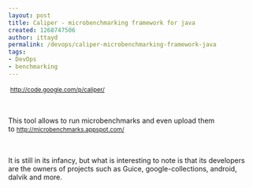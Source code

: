 ```yaml
---
layout: post
title: Caliper - microbenchmarking framework for java
created: 1268747506
author: ittayd
permalink: /devops/caliper-microbenchmarking-framework-java
tags:
- DevOps
- benchmarking
---
```

<p>&nbsp;<span class="Apple-style-span" style="line-height: 19px; font-size: 12px; "><a href="http://code.google.com/p/caliper/">http://code.google.com/p/caliper/</a>&nbsp;</span></p>
<p>&nbsp;</p>
<p>This tool allows to run microbenchmarks and even upload them to&nbsp;<span class="Apple-style-span" style="line-height: 19px; font-size: 12px; "><a href="http://microbenchmarks.appspot.com/">http://microbenchmarks.appspot.com/</a></span></p>
<p>&nbsp;</p>
<p>It is still in its infancy, but what is interesting to note is that its developers are the owners of projects such as Guice, google-collections, android, dalvik and more.&nbsp;</p>
